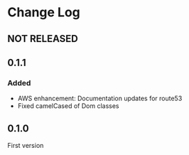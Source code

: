 # Change Log

## NOT RELEASED

## 0.1.1

### Added

- AWS enhancement: Documentation updates for route53
- Fixed camelCased of Dom classes

## 0.1.0

First version
